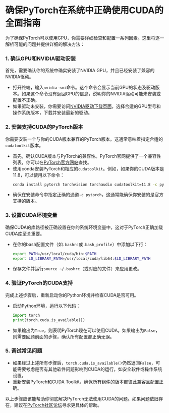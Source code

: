 # 确保PyTorch在系统中正确使用CUDA的全面指南

为了确保PyTorch可以使用GPU，你需要详细检查和配置一系列因素。这里将逐一解析可能的问题并提供详细的解决方法：

### 1. 确认GPU和NVIDIA驱动安装

首先，需要确认你的系统中确实安装了NVIDIA GPU，并且已经安装了兼容的NVIDIA驱动。

- 打开终端，输入`nvidia-smi`命令。这个命令会显示当前GPU的状态及驱动版本。如果这个命令没有返回GPU的信息，说明你的NVIDIA驱动可能未安装或配置不正确。
- 如果驱动未安装，你需要访问[NVIDIA驱动下载页面](https://www.nvidia.com/Download/index.aspx)，选择合适的GPU型号和操作系统版本，下载并安装最新的驱动。

### 2. 安装支持CUDA的PyTorch版本

你需要安装一个与你的CUDA版本兼容的PyTorch版本。这通常意味着指定合适的`cudatoolkit`版本。

- 首先，确认CUDA版本与PyTorch的兼容性。PyTorch官网提供了一个兼容性列表，你可以在[PyTorch官方网站](https://pytorch.org/get-started/previous-versions/)查找。
- 使用conda安装PyTorch和相应的`cudatoolkit`。例如，如果你的CUDA版本是11.8，可以使用以下命令：
  ```bash
  conda install pytorch torchvision torchaudio cudatoolkit=11.8 -c pytorch
  ```
- 确保在安装命令中指定正确的通道`-c pytorch`，这通常能确保你安装的是官方支持的版本。

### 3. 设置CUDA环境变量

确保CUDA的库路径被正确设置在你的系统环境变量中，这对于PyTorch正确加载CUDA库至关重要。

- 在你的bash配置文件（如`.bashrc`或`.bash_profile`）中添加以下行：
  ```bash
  export PATH=/usr/local/cuda/bin:$PATH
  export LD_LIBRARY_PATH=/usr/local/cuda/lib64:$LD_LIBRARY_PATH
  ```
- 保存文件并运行`source ~/.bashrc`（或对应的文件）来应用更改。

### 4. 验证PyTorch的CUDA支持

完成上述步骤后，重新启动你的Python环境并检查CUDA是否可用。

- 启动Python环境，运行以下代码：
  ```python
  import torch
  print(torch.cuda.is_available())
  ```
- 如果输出为`True`，则表明PyTorch现在可以使用CUDA。如果输出为`False`，则需要回顾前面的步骤，确认所有配置都正确无误。

### 5. 调试常见问题

- 如果经过上述所有步骤后，`torch.cuda.is_available()`仍然返回`False`，可能需要考虑是否有其他软件问题影响到CUDA的运行，如安全软件或操作系统设置。
- 重新安装PyTorch和CUDA Toolkit，确保所有组件的版本都彼此兼容且配置正确。

以上步骤应该能帮助你彻底解决PyTorch无法使用CUDA的问题。如果问题依旧存在，建议在[PyTorch社区论坛](https://discuss.pytorch.org/)寻求更具体的帮助。